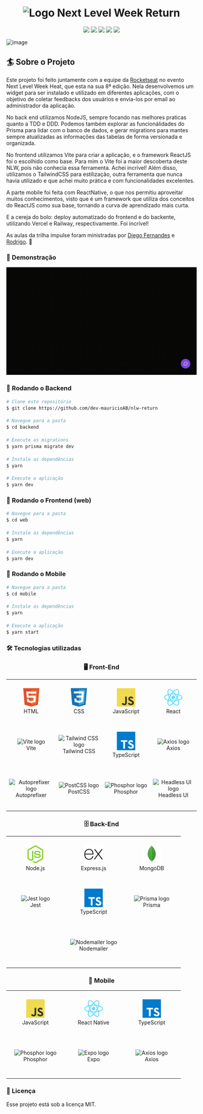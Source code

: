 <h1 align="center">
   <img src="https://user-images.githubusercontent.com/71537090/167278902-b564cc78-d48d-44e6-b4ff-120e00406ddb.png" alt="Logo Next Level Week Return" />
</h1>

<p align="center">
  <img src="https://img.shields.io/static/v1?label=node&message=16.15.2&color=339933&logo=node.js" />
  <img src="https://img.shields.io/static/v1?label=react&message=18.0.1&color=61DAFB&logo=react" />
  <img src="https://img.shields.io/static/v1?label=react%20native&message=45.0.0&color=0088CC&logo=reactos" />
  <img src="https://img.shields.io/badge/last%20commit-october-important" />
  <img src="https://img.shields.io/badge/license-MIT-success"/>
</p>

![image](https://user-images.githubusercontent.com/71537090/167278997-56d6c6a9-e477-4910-b512-23feb2fff54f.png)

## 🏄 Sobre o Projeto

Este projeto foi feito juntamente com a equipe da [Rocketseat](https://rocketseat.com.br) no evento Next Level Week Heat, que esta na sua 8ª edição. Nela desenvolvemos um widget para ser instalado e utilizado em diferentes aplicações, com o objetivo de coletar feedbacks dos usuários e envia-los por email ao administrador da aplicação.

No back end utilizamos NodeJS, sempre focando nas melhores praticas quanto a TDD e DDD. Podemos também explorar as funcionálidades do Prisma para lidar com o banco de dados, e gerar migrations para mantes sempre atualizadas as informações das tabelas de forma versionada e organizada.

No frontend utilizamos Vite para criar a aplicação, e o framework ReactJS foi o escolhido como base. Para mim o Vite foi a maior descoberta deste NLW, pois não conhecia essa ferramenta. Achei incrível! Além disso, utilizamos o TailwindCSS para estilização, outra ferramenta que nunca havia utilizado e que achei muito prática e com funcionalidades excelentes.

A parte mobile foi feita com ReactNative, o que nos permitiu aproveitar muitos conhecimentos, visto que é um framework que utiliza dos conceitos do ReactJS como sua base, tornando a curva de aprendizado mais curta.

E a cereja do bolo: deploy automatizado do frontend e do backente, utilizando Vercel e Railway, respectivamente. Foi incrível!

As aulas da trilha impulse foram ministradas por [Diego Fernandes](https://github.com/diego3g) e [Rodrigo](https://github.com/rodrigorgtic). 🚀

### 🔎 Demonstração

<img alt="Application demo GIF" src=".github/demo.gif">

### 📙 Rodando o Backend

```bash
# Clone este repositório
$ git clone https://github.com/dev-mauricioAB/nlw-return

# Navegue para a pasta
$ cd backend

# Execute as migrations
$ yarn prisma migrate dev

# Instale as dependências
$ yarn

# Execute a aplicação
$ yarn dev
```

### 📗 Rodando o Frontend (web)

```bash
# Navegue para a pasta
$ cd web

# Instale as dependências
$ yarn

# Execute a aplicação
$ yarn dev
```

### 📘 Rodando o Mobile

```bash
# Navegue para a pasta
$ cd mobile

# Instale as dependências
$ yarn

# Execute a aplicação
$ yarn start
```

### 🛠️ Tecnologias utilizadas

<h3 align="center">🖥️ Front-End</h3>

<table align="center">
  <tbody>
    <tr>
      <td align="center" height="110" width="140">
        <img alt="HTML5 logo" src="https://raw.githubusercontent.com/devicons/devicon/master/icons/html5/html5-original.svg" title="HTML5" width="50" />
        <br>
        <span>HTML</span>
      </td>
      <td align="center" height="110" width="140">
        <img alt="CSS3 logo" src="https://raw.githubusercontent.com/devicons/devicon/master/icons/css3/css3-original.svg" title="CSS3" width="50" />
        <br>
        <span>CSS</span>
      </td>
      <td align="center" height="110" width="140">
        <img alt="JavaScript logo" src="https://raw.githubusercontent.com/devicons/devicon/master/icons/javascript/javascript-original.svg" title="JavaScript" width="50" />
        <br>
        <span>JavaScript</span>
      </td>
      <td align="center" height="110" width="140">
        <img alt="React logo" src="https://raw.githubusercontent.com/devicons/devicon/master/icons/react/react-original.svg" title="React" width="50" />
        <br>
        <span>React</span>
      </td>
    </tr>
    <tr>
      <td align="center" height="110" width="140">
        <img alt="Vite logo" src="https://seeklogo.com/images/V/vite-logo-BFD4283991-seeklogo.com.png" title="Vite" width="50" />
        <br>
        <span>Vite</span>
      </td>
      <td align="center" height="110" width="140">
        <img alt="Tailwind CSS logo" src="https://upload.wikimedia.org/wikipedia/commons/thumb/d/d5/Tailwind_CSS_Logo.svg/480px-Tailwind_CSS_Logo.svg.png" title="Tailwind CSS" width="50" />
        <br>
        <span>Tailwind CSS</span>
      </td>
      <td align="center" height="110" width="140">
        <img alt="TypeScript logo" src="https://raw.githubusercontent.com/devicons/devicon/master/icons/typescript/typescript-original.svg" title="TypeScript" width="50" />
        <br>
        <span>TypeScript</span>
      </td>
      <td align="center" height="110" width="140">
        <img alt="Axios logo" src="https://avatars.githubusercontent.com/u/32372333?v=4&s=400" title="Axios" width="50" />
        <br>
        <span>Axios</span>
      </td>
    </tr>
    <tr>
      <td align="center" height="110" width="140">
        <img alt="Autoprefixer logo" height="45" src="https://www.pngkey.com/png/full/952-9528805_autoprefixer-vector-css-autoprefixer.png" title="Autoprefixer" width="60" />
        <br>
        <span>Autoprefixer</span>
      </td>
      <td align="center" height="110" width="140">
        <img alt="PostCSS logo" src="https://upload.wikimedia.org/wikipedia/commons/thumb/b/bc/PostCSS_Logo.svg/790px-PostCSS_Logo.svg.png" title="PostCSS" width="50" />
        <br>
        <span>PostCSS</span>
      </td>
      <td align="center" height="110" width="140">
        <img alt="Phosphor logo" src="https://raw.githubusercontent.com/phosphor-icons/phosphor-react/HEAD/meta/phosphor-mark-tight-yellow.png" title="Phosphor" width="50" />
        <br>
        <span>Phosphor</span>
      </td>
      <td align="center" height="110" width="140">
        <img alt="Headless UI logo" src="https://seeklogo.com/images/H/headless-ui-logo-034B045C5C-seeklogo.com.png" title="Headless UI" width="50" />
        <br>
        <span>Headless UI</span>
      </td>
    </tr>
  </tbody>
</table>

<h3 align="center">🗄️ Back-End</h3>

<table align="center">
  <tbody>
    <tr>
      <td align="center" height="110" width="140">
        <img alt="Node.js logo" src="https://raw.githubusercontent.com/devicons/devicon/master/icons/nodejs/nodejs-original.svg" title="Node.js" width="50" />
        <br>
        <span>Node.js</span>
      </td>
      <td align="center" height="110" width="140">
        <img alt="Express.js logo" src="https://raw.githubusercontent.com/devicons/devicon/master/icons/express/express-original.svg" title="Express.js" width="50" />
        <br>
        <span>Express.js</span>
      </td>
      <td align="center" height="110" width="140">
        <img alt="MongoDB logo" src="https://raw.githubusercontent.com/devicons/devicon/master/icons/mongodb/mongodb-original.svg" title="MongoDB" width="50" />
        <br>
        <span>MongoDB</span>
      </td>
    </tr>
    <tr>
      <td align="center" height="110" width="140">
        <img alt="Jest logo" src="https://seeklogo.com/images/J/jest-logo-F9901EBBF7-seeklogo.com.png" title="Jest" width="50" />
        <br>
        <span>Jest</span>
      </td>
      <td align="center" height="110" width="140">
        <img alt="TypeScript logo" src="https://raw.githubusercontent.com/devicons/devicon/master/icons/typescript/typescript-original.svg" title="TypeScript" width="50" />
        <br>
        <span>TypeScript</span>
      </td>
      <td align="center" height="110" width="140">
        <img alt="Prisma logo" src="https://cdn.icon-icons.com/icons2/2107/PNG/512/file_type_light_prisma_icon_130444.png" title="Prisma" width="50" />
        <br>
        <span>Prisma</span>
      </td>
    </tr>
    <tr>
      <td></td>
      <td align="center" height="110" width="140">
        <img alt="Nodemailer logo" height="45" src="https://blog.nodemailer.com/wp-content/uploads/2017/01/cropped-nm_logo_1000x680.png" title="Nodemailer" width="70" />
        <br>
        <span>Nodemailer</span>
      </td>
      <td></td>
    </tr>
  </tbody>
</table>

<h3 align="center">📱 Mobile</h3>

<table align="center">
  <tbody>
    <tr>
      <td align="center" height="110" width="140">
        <img alt="JavaScript logo" src="https://raw.githubusercontent.com/devicons/devicon/master/icons/javascript/javascript-original.svg" title="JavaScript" width="50" />
        <br>
        <span>JavaScript</span>
      </td>
      <td align="center" height="110" width="140">
        <img alt="React Native logo" src="https://raw.githubusercontent.com/devicons/devicon/master/icons/react/react-original.svg" title="React Native" width="50" />
        <br>
        <span>React Native</span>
      </td>
      <td align="center" height="110" width="140">
        <img alt="TypeScript logo" src="https://raw.githubusercontent.com/devicons/devicon/master/icons/typescript/typescript-original.svg" title="TypeScript" width="50" />
        <br>
        <span>TypeScript</span>
      </td>
    </tr>
    <tr>
      <td align="center" height="110" width="140">
        <img alt="Phosphor logo" src="https://raw.githubusercontent.com/phosphor-icons/phosphor-react/HEAD/meta/phosphor-mark-tight-yellow.png" title="Phosphor" width="50" />
        <br>
        <span>Phosphor</span>
      </td>
      <td align="center" height="110" width="140">
        <img alt="Expo logo" src="https://logos-download.com/wp-content/uploads/2021/01/Expo_Logo-420x372.png" title="Expo" width="50" />
        <br>
        <span>Expo</span>
      </td>
      <td align="center" height="110" width="140">
        <img alt="Axios logo" src="https://avatars.githubusercontent.com/u/32372333?v=4&s=400" title="Axios" width="50" />
        <br>
        <span>Axios</span>
      </td>
    </tr>
  </tbody>
</table>

### 📝 Licença

Esse projeto está sob a licença MIT.
